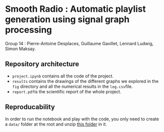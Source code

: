 # Smooth Radio : Automatic playlist generation using signal graph processing
 Group 14 : Pierre-Antoine Desplaces, Guillaume Gavillet, Lennard Ludwig, Simon Maksay.
 
 
## Repository architecture
- `project.ipynb` contains all the code of the project.
- `results` contains the drawings of the different graphs we explored in the `fig` directory and all the numerical results in the `log.csv`file.
- `report.pdf`is the scientific report of the whole project.

## Reproducability
In order to run the notebook and play with the code, you only need to create a `data/` folder at the root and unzip [this folder](https://os.unil.cloud.switch.ch/fma/fma_metadata.zip) in it.